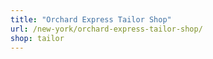 ```yaml
---
title: "Orchard Express Tailor Shop"
url: /new-york/orchard-express-tailor-shop/
shop: tailor
---
```

